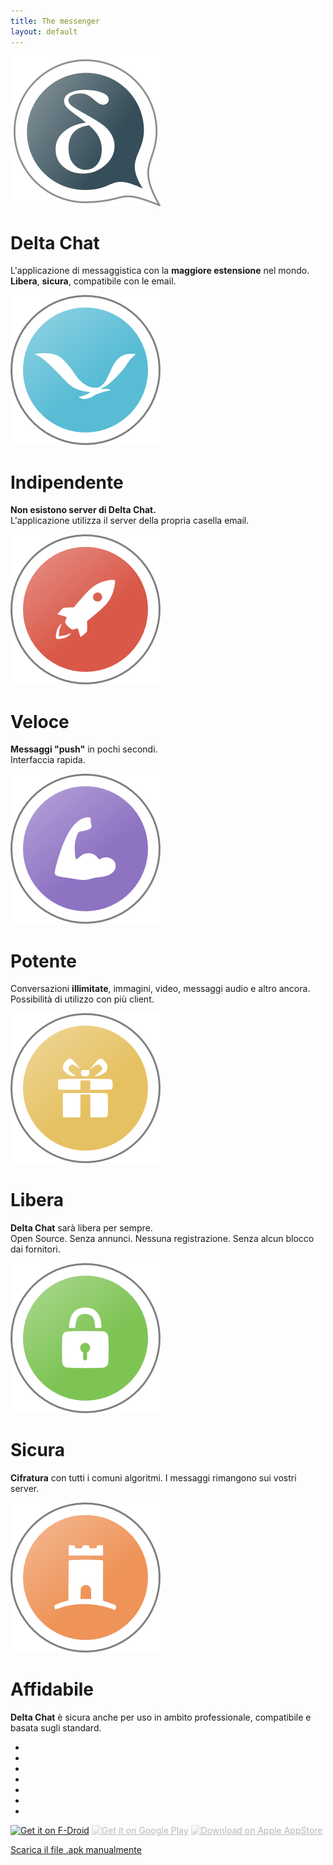 ```yaml
---
title: The messenger
layout: default
---
```


<!-- The content slider must have exactly 7 pages! -->
<!-- START OF CONTENT SLIDER -->
<link rel="stylesheet" property="stylesheet" href="../layout/content-slider.css" type="text/css" />
<div id="contentContainer"><div id="contentWrapper">

<div>
   <img src="../assets/home/intro1.png" alt="" />
   <h1>Delta Chat</h1>
   <p>L'applicazione di messaggistica con la <b>maggiore estensione</b> nel mondo.<br/><b>Libera</b>, <b>sicura</b>,  compatibile con le email.</p>
</div>

<div>
   <img src="../assets/home/intro2.png" alt="" />
   <h1>Indipendente</h1>
   <!-- <p><b>No dependencies</b> to foreign computers or services. The app only uses your email-server.</p> -->
   <p><b>Non esistono server di Delta Chat.</b><br/>L'applicazione utilizza il server della propria casella email.</p>
</div>

<div>
   <img src="../assets/home/intro3.png" alt="" />
   <h1>Veloce</h1>
   <p><b>Messaggi "push"</b> in pochi secondi.<br/>Interfaccia rapida.</p>
</div>

<div>
   <img src="../assets/home/intro4.png" alt="" />
   <h1>Potente</h1>
   <p>Conversazioni <b>illimitate</b>, immagini, video, messaggi audio e altro ancora. Possibilità di utilizzo con più client.</p>
</div>

<div>
   <img src="../assets/home/intro5.png" alt="" />
   <h1>Libera</h1>
   <p><b>Delta Chat</b> sarà libera per sempre.<br/>Open Source. Senza annunci. Nessuna registrazione. Senza alcun blocco dai fornitori.</p>
</div>

<div>
   <img src="../assets/home/intro6.png" alt="" />
   <h1>Sicura</h1>
   <p><b>Cifratura</b> con tutti i comuni algoritmi. I messaggi rimangono sui vostri server.</p>
</div>

<div>
   <img src="../assets/home/intro7.png" alt="" />
   <h1>Affidabile</h1>
   <p><b>Delta Chat</b> è sicura anche per uso in ambito professionale, compatibile e basata sugli standard.</p>
</div>

</div></div>

<div id="navLinks">
  <ul>
    <li class="itemLinks" data-pos="0"></li>
    <li class="itemLinks" data-pos="1"></li>
    <li class="itemLinks" data-pos="2"></li>
    <li class="itemLinks" data-pos="3"></li>
    <li class="itemLinks" data-pos="4"></li>
    <li class="itemLinks" data-pos="5"></li>
    <li class="itemLinks" data-pos="6"></li>
  </ul>
</div>
<script src="../layout/content-slider.js"></script>
<!-- END OF CONTENT SLIDER -->

[<img src="../assets/home/get-it-on-fdroid.png" alt="Get it on F-Droid" width="200" />](download)
[<img src="../assets/home/get-it-on-gplay.png" alt="Get it on Google Play" width="200" style="filter: opacity(.3) grayscale(1);" />](download)
[<img src="../assets/home/get-it-on-ios.png" alt="Download on Apple AppStore" width="200" style="filter: opacity(.3) grayscale(1);" />](download)

[Scarica il file .apk manualmente](download)
